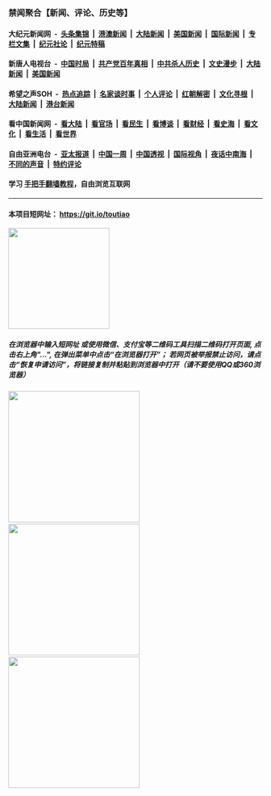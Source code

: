 ### 禁闻聚合【新闻、评论、历史等】

#### 大纪元新闻网 &nbsp;-&nbsp; [头条集锦](indexes/E头条集锦.md?t=02040422) &nbsp;|&nbsp; [港澳新闻](indexes/E港澳新闻.md?t=02040422)  &nbsp;|&nbsp; [大陆新闻](indexes/E大陆新闻.md?t=02040422) &nbsp;|&nbsp; [美国新闻](indexes/E美国新闻.md?t=02040422) &nbsp;|&nbsp; [国际新闻](indexes/E国际新闻.md?t=02040422) &nbsp;|&nbsp; [专栏文集](indexes/E专栏文集.md?t=02040422) &nbsp;|&nbsp; [纪元社论](indexes/E纪元社论.md?t=02040422) &nbsp;|&nbsp; [纪元特稿](indexes/E纪元特稿.md?t=02040422) 

#### 新唐人电视台 &nbsp;-&nbsp; [中国时局](indexes/N中国时局.md?t=02040422) &nbsp;|&nbsp; [共产党百年真相](indexes/N共产党百年真相.md?t=02040422) &nbsp;|&nbsp; [中共杀人历史](indexes/N中共杀人历史.md?t=02040422) &nbsp;|&nbsp; [文史漫步](indexes/N文史漫步.md?t=02040422) &nbsp;|&nbsp; [大陆新闻](indexes/N大陆新闻.md?t=02040422) &nbsp;|&nbsp; [美国新闻](indexes/N美国新闻.md?t=02040422)

#### 希望之声SOH &nbsp;-&nbsp; [热点追踪](indexes/H热点追踪.md?t=02040422) &nbsp;|&nbsp; [名家谈时事](indexes/H名家谈时事.md?t=02040422) &nbsp;|&nbsp; [个人评论](indexes/H个人评论.md?t=02040422)  &nbsp;|&nbsp; [红朝解密](indexes/H红朝解密.md?t=02040422) &nbsp;|&nbsp; [文化寻根](indexes/H文化寻根.md?t=02040422) &nbsp;|&nbsp; [大陆新闻](indexes/H大陆新闻.md?t=02040422) &nbsp;|&nbsp; [港台新闻](indexes/H港台新闻.md?t=02040422)

#### 看中国新闻网 &nbsp;-&nbsp; [看大陆](indexes/S看大陆.md?t=02040422) &nbsp;|&nbsp; [看官场](indexes/S看官场.md?t=02040422) &nbsp;|&nbsp; [看民生](indexes/S看民生.md?t=02040422)  &nbsp;|&nbsp; [看博谈](indexes/S看博谈.md?t=02040422) &nbsp;|&nbsp; [看财经](indexes/S看财经.md?t=02040422) &nbsp;|&nbsp; [看史海](indexes/S看史海.md?t=02040422) &nbsp;|&nbsp; [看文化](indexes/S看文化.md?t=02040422) &nbsp;|&nbsp; [看生活](indexes/S看生活.md?t=02040422) &nbsp;|&nbsp; [看世界](indexes/S看世界.md?t=02040422)

#### 自由亚洲电台 &nbsp;-&nbsp; [亚太报道](indexes/R亚太报道.md?t=02040422) &nbsp;|&nbsp; [中国一周](indexes/R中国一周.md?t=02040422) &nbsp;|&nbsp; [中国透视](indexes/R中国透视.md?t=02040422)  &nbsp;|&nbsp; [国际视角](indexes/R国际视角.md?t=02040422) &nbsp;|&nbsp; [夜话中南海](indexes/R夜话中南海.md?t=02040422) &nbsp;|&nbsp; [不同的声音](indexes/R不同的声音.md?t=02040422) &nbsp;|&nbsp; [特约评论](indexes/R特约评论.md?t=02040422)

#### 学习 [手把手翻墙教程](https://github.com/gfw-breaker/guides/wiki)，自由浏览互联网

----

#### 本项目短网址： https://git.io/toutiao
<img src="https://raw.githubusercontent.com/gfw-breaker/banned-news/master/scripts/img/qr.png" width="200px"/>  

##### 在浏览器中输入短网址 或使用微信、支付宝等二维码工具扫描二维码打开页面, 点击右上角"...", 在弹出菜单中点击“在浏览器打开”； 若网页被举报禁止访问，请点击“恢复申请访问”，将链接复制并粘贴到浏览器中打开（请不要使用QQ或360浏览器）

<img src="https://raw.githubusercontent.com/gfw-breaker/banned-news/master/scripts/img/1.png" width="260px"/> &nbsp; <img src="https://raw.githubusercontent.com/gfw-breaker/banned-news/master/scripts/img/2.png" width="260px"/> &nbsp; <img src="https://raw.githubusercontent.com/gfw-breaker/banned-news/master/scripts/img/3.png" width="260px"/>
